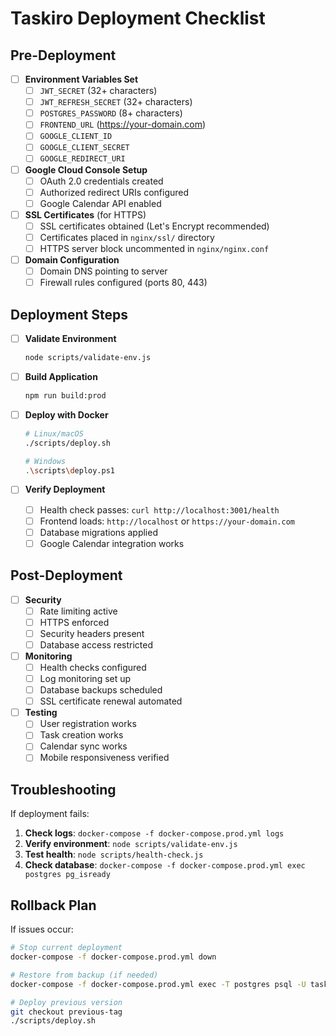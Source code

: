 # Taskiro Deployment Checklist

## Pre-Deployment

- [ ] **Environment Variables Set**
  - [ ] `JWT_SECRET` (32+ characters)
  - [ ] `JWT_REFRESH_SECRET` (32+ characters)
  - [ ] `POSTGRES_PASSWORD` (8+ characters)
  - [ ] `FRONTEND_URL` (https://your-domain.com)
  - [ ] `GOOGLE_CLIENT_ID`
  - [ ] `GOOGLE_CLIENT_SECRET`
  - [ ] `GOOGLE_REDIRECT_URI`

- [ ] **Google Cloud Console Setup**
  - [ ] OAuth 2.0 credentials created
  - [ ] Authorized redirect URIs configured
  - [ ] Google Calendar API enabled

- [ ] **SSL Certificates** (for HTTPS)
  - [ ] SSL certificates obtained (Let's Encrypt recommended)
  - [ ] Certificates placed in `nginx/ssl/` directory
  - [ ] HTTPS server block uncommented in `nginx/nginx.conf`

- [ ] **Domain Configuration**
  - [ ] Domain DNS pointing to server
  - [ ] Firewall rules configured (ports 80, 443)

## Deployment Steps

- [ ] **Validate Environment**

  ```bash
  node scripts/validate-env.js
  ```

- [ ] **Build Application**

  ```bash
  npm run build:prod
  ```

- [ ] **Deploy with Docker**

  ```bash
  # Linux/macOS
  ./scripts/deploy.sh

  # Windows
  .\scripts\deploy.ps1
  ```

- [ ] **Verify Deployment**
  - [ ] Health check passes: `curl http://localhost:3001/health`
  - [ ] Frontend loads: `http://localhost` or `https://your-domain.com`
  - [ ] Database migrations applied
  - [ ] Google Calendar integration works

## Post-Deployment

- [ ] **Security**
  - [ ] Rate limiting active
  - [ ] HTTPS enforced
  - [ ] Security headers present
  - [ ] Database access restricted

- [ ] **Monitoring**
  - [ ] Health checks configured
  - [ ] Log monitoring set up
  - [ ] Database backups scheduled
  - [ ] SSL certificate renewal automated

- [ ] **Testing**
  - [ ] User registration works
  - [ ] Task creation works
  - [ ] Calendar sync works
  - [ ] Mobile responsiveness verified

## Troubleshooting

If deployment fails:

1. **Check logs**: `docker-compose -f docker-compose.prod.yml logs`
2. **Verify environment**: `node scripts/validate-env.js`
3. **Test health**: `node scripts/health-check.js`
4. **Check database**: `docker-compose -f docker-compose.prod.yml exec postgres pg_isready`

## Rollback Plan

If issues occur:

```bash
# Stop current deployment
docker-compose -f docker-compose.prod.yml down

# Restore from backup (if needed)
docker-compose -f docker-compose.prod.yml exec -T postgres psql -U taskiro_user taskiro_db < backup.sql

# Deploy previous version
git checkout previous-tag
./scripts/deploy.sh
```
